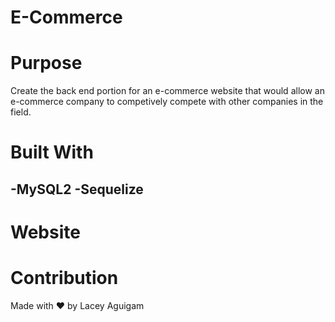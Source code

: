# E-Commerce

# Purpose

Create the back end portion for an e-commerce website that would allow an e-commerce company to competively compete with other companies in the field. 

# Built With

-MySQL2
-Sequelize
-

# Website



# Contribution 

Made with ❤️ by Lacey Aguigam
